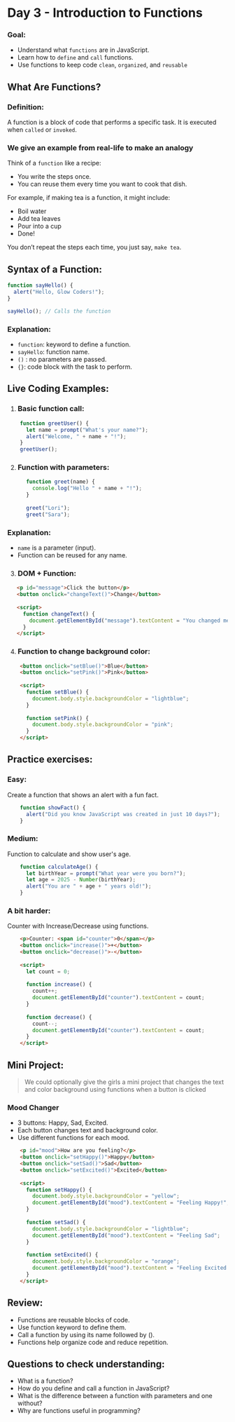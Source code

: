 # Day 3 - Introduction to Functions
### Goal:
-	Understand what `functions` are in JavaScript.
-	Learn how to `define` and `call` functions.
-	Use functions to keep code `clean`, `organized`, and `reusable`
## What Are Functions?
### Definition:
A function is a block of code that performs a specific task. It is executed when `called` or `invoked`.
### We give an example from real-life to make an analogy
Think of a `function` like a recipe:
-	You write the steps once.
-	You can reuse them every time you want to cook that dish.
  
For example, if making tea is a function, it might include:
-	Boil water
-	Add tea leaves
-	Pour into a cup
-	Done!

You don’t repeat the steps each time, you just say, `make tea`.
## Syntax of a Function:
```js
function sayHello() {
  alert("Hello, Glow Coders!");
}

sayHello(); // Calls the function
```
### Explanation:
- `function`: keyword to define a function.
-	`sayHello`: function name.
-	`()` : no parameters are passed.
-	`{}`: code block with the task to perform.
## Live Coding Examples:
1.	### Basic function call:
```js
    function greetUser() {
      let name = prompt("What's your name?");
      alert("Welcome, " + name + "!");
    }
    greetUser();
```
2. ### Function with parameters:
```js
      function greet(name) {
        console.log("Hello " + name + "!");
      }
      
      greet("Lori");
      greet("Sara");
```
### Explanation:
-	`name` is a parameter (input).
-	Function can be reused for any name.
  
3.	### DOM + Function:
   ```html
      <p id="message">Click the button</p>
      <button onclick="changeText()">Change</button>
      
      <script>
        function changeText() {
          document.getElementById("message").textContent = "You changed me!";
        }
      </script>
  ```
4.	### Function to change background color:

``` html
    <button onclick="setBlue()">Blue</button>
    <button onclick="setPink()">Pink</button>
    
    <script>
      function setBlue() {
        document.body.style.backgroundColor = "lightblue";
      }
    
      function setPink() {
        document.body.style.backgroundColor = "pink";
      }
    </script>
```
## Practice exercises:
### Easy:
Create a function that shows an alert with a fun fact.
```js
    function showFact() {
      alert("Did you know JavaScript was created in just 10 days?");
    }
```
### Medium:
Function to calculate and show user's age.
```js
    function calculateAge() {
      let birthYear = prompt("What year were you born?");
      let age = 2025 - Number(birthYear);
      alert("You are " + age + " years old!");
    }
```
### A bit harder:
Counter with Increase/Decrease using functions.
```html 
    <p>Counter: <span id="counter">0</span></p>
    <button onclick="increase()">+</button>
    <button onclick="decrease()">-</button>
    
    <script>
      let count = 0;
    
      function increase() {
        count++;
        document.getElementById("counter").textContent = count;
      }
    
      function decrease() {
        count--;
        document.getElementById("counter").textContent = count;
      }
    </script>
```

## Mini Project:
> We could optionally give the girls a mini project that changes the text and color background using functions when a button is clicked
### Mood Changer
-	3 buttons: Happy, Sad, Excited.
-	Each button changes text and background color.
-	Use different functions for each mood.
```html
    <p id="mood">How are you feeling?</p>
    <button onclick="setHappy()">Happy</button>
    <button onclick="setSad()">Sad</button>
    <button onclick="setExcited()">Excited</button>
    
    <script>
      function setHappy() {
        document.body.style.backgroundColor = "yellow";
        document.getElementById("mood").textContent = "Feeling Happy!";
      }
    
      function setSad() {
        document.body.style.backgroundColor = "lightblue";
        document.getElementById("mood").textContent = "Feeling Sad";
      }
    
      function setExcited() {
        document.body.style.backgroundColor = "orange";
        document.getElementById("mood").textContent = "Feeling Excited!!";
      }
    </script>
```
## Review:
- Functions are reusable blocks of code.
-	Use function keyword to define them.
-	Call a function by using its name followed by ().
-	Functions help organize code and reduce repetition.

## Questions to check understanding:
-	What is a function?
-	How do you define and call a function in JavaScript?
-	What is the difference between a function with parameters and one without?
-	Why are functions useful in programming?


